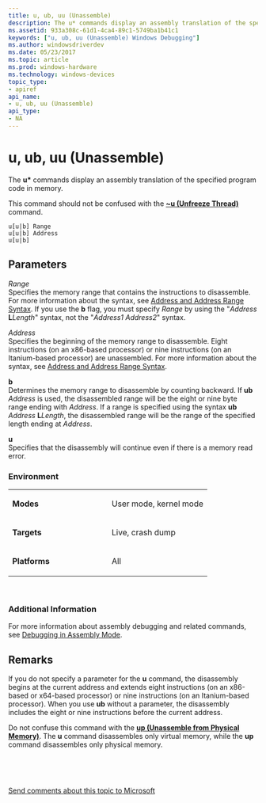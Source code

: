 ```yaml
---
title: u, ub, uu (Unassemble)
description: The u* commands display an assembly translation of the specified program code in memory. This command should not be confused with the ~u (Unfreeze Thread) command.
ms.assetid: 933a308c-61d1-4ca4-89c1-5749ba1b41c1
keywords: ["u, ub, uu (Unassemble) Windows Debugging"]
ms.author: windowsdriverdev
ms.date: 05/23/2017
ms.topic: article
ms.prod: windows-hardware
ms.technology: windows-devices
topic_type:
- apiref
api_name:
- u, ub, uu (Unassemble)
api_type:
- NA
---
```


# u, ub, uu (Unassemble)


The **u\*** commands display an assembly translation of the specified program code in memory.

This command should not be confused with the [**~u (Unfreeze Thread)**](-u--unfreeze-thread-.md) command.

```
u[u|b] Range 
u[u|b] Address
u[u|b] 
```

## <span id="ddk_cmd_unassemble_dbg"></span><span id="DDK_CMD_UNASSEMBLE_DBG"></span>Parameters


<span id="_______Range______"></span><span id="_______range______"></span><span id="_______RANGE______"></span> *Range*   
Specifies the memory range that contains the instructions to disassemble. For more information about the syntax, see [Address and Address Range Syntax](address-and-address-range-syntax.md). If you use the **b** flag, you must specify *Range* by using the "*Address* **L***Length*" syntax, not the "*Address1 Address2*" syntax.

<span id="_______Address______"></span><span id="_______address______"></span><span id="_______ADDRESS______"></span> *Address*   
Specifies the beginning of the memory range to disassemble. Eight instructions (on an x86-based processor) or nine instructions (on an Itanium-based processor) are unassembled. For more information about the syntax, see [Address and Address Range Syntax](address-and-address-range-syntax.md).

<span id="_______b______"></span><span id="_______B______"></span> **b**   
Determines the memory range to disassemble by counting backward. If **ub** *Address* is used, the disassembled range will be the eight or nine byte range ending with *Address*. If a range is specified using the syntax **ub** *Address* **L***Length*, the disassembled range will be the range of the specified length ending at *Address*.

<span id="_______u______"></span><span id="_______U______"></span> **u**   
Specifies that the disassembly will continue even if there is a memory read error.

### <span id="Environment"></span><span id="environment"></span><span id="ENVIRONMENT"></span>Environment

<table>
<colgroup>
<col width="50%" />
<col width="50%" />
</colgroup>
<tbody>
<tr class="odd">
<td align="left"><p><strong>Modes</strong></p></td>
<td align="left"><p>User mode, kernel mode</p></td>
</tr>
<tr class="even">
<td align="left"><p><strong>Targets</strong></p></td>
<td align="left"><p>Live, crash dump</p></td>
</tr>
<tr class="odd">
<td align="left"><p><strong>Platforms</strong></p></td>
<td align="left"><p>All</p></td>
</tr>
</tbody>
</table>

 

### <span id="Additional_Information"></span><span id="additional_information"></span><span id="ADDITIONAL_INFORMATION"></span>Additional Information

For more information about assembly debugging and related commands, see [Debugging in Assembly Mode](debugging-in-assembly-mode.md).

Remarks
-------

If you do not specify a parameter for the **u** command, the disassembly begins at the current address and extends eight instructions (on an x86-based or x64-based processor) or nine instructions (on an Itanium-based processor). When you use **ub** without a parameter, the disassembly includes the eight or nine instructions before the current address.

Do not confuse this command with the [**up (Unassemble from Physical Memory)**](up--unassemble-from-physical-memory-.md). The **u** command disassembles only virtual memory, while the **up** command disassembles only physical memory.

 

 

[Send comments about this topic to Microsoft](mailto:wsddocfb@microsoft.com?subject=Documentation%20feedback%20[debugger\debugger]:%20u,%20ub,%20uu%20%28Unassemble%29%20%20RELEASE:%20%285/15/2017%29&body=%0A%0APRIVACY%20STATEMENT%0A%0AWe%20use%20your%20feedback%20to%20improve%20the%20documentation.%20We%20don't%20use%20your%20email%20address%20for%20any%20other%20purpose,%20and%20we'll%20remove%20your%20email%20address%20from%20our%20system%20after%20the%20issue%20that%20you're%20reporting%20is%20fixed.%20While%20we're%20working%20to%20fix%20this%20issue,%20we%20might%20send%20you%20an%20email%20message%20to%20ask%20for%20more%20info.%20Later,%20we%20might%20also%20send%20you%20an%20email%20message%20to%20let%20you%20know%20that%20we've%20addressed%20your%20feedback.%0A%0AFor%20more%20info%20about%20Microsoft's%20privacy%20policy,%20see%20http://privacy.microsoft.com/default.aspx. "Send comments about this topic to Microsoft")




